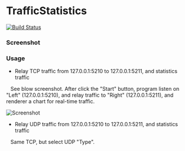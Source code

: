 # TrafficStatistics

[![Build Status]][Appveyor]

### Screenshot


### Usage

* Relay TCP traffic from 127.0.0.1:5210 to 127.0.0.1:5211, and statistics traffic

    See blow screenshot. After click the "Start" button, program listen on "Left" (127.0.0.1:5210), and relay traffic to "Right" (127.0.0.1:5211), and renderer a chart for real-time traffic.
    
![Screenshot]

* Relay UDP traffic from 127.0.0.1:5210 to 127.0.0.1:5211, and statistics traffic

    Same TCP, but select UDP "Type".

[Appveyor]: https://ci.appveyor.com/project/GangZhuo/TrafficStatistics/branch/master
[Build Status]: https://ci.appveyor.com/api/projects/status/j81h4nforlmym2n5?svg=true
[Screenshot]: https://github.com/GangZhuo/TrafficStatistics/raw/master/screenshot.jpg
